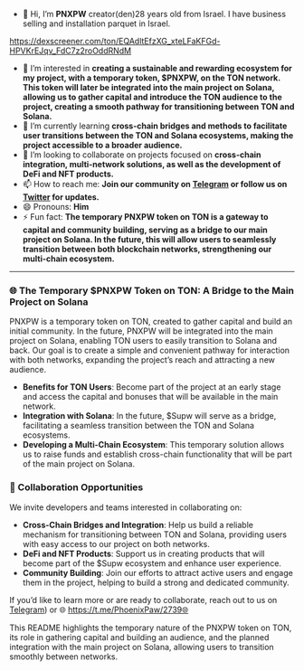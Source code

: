 
- 👋 Hi, I’m **PNXPW** creator(den)28 years old from Israel. I have business selling and installation parquet in Israel.

https://dexscreener.com/ton/EQAdltEfzXG_xteLFaKFGd-HPVKrEJqv_FdC7z2roOddRNdM

- 👀 I’m interested in **creating a sustainable and rewarding ecosystem for my project, with a temporary token, $PNXPW, on the TON network. This token will later be integrated into the main project on Solana, allowing us to gather capital and introduce the TON audience to the project, creating a smooth pathway for transitioning between TON and Solana.**
- 🌱 I’m currently learning **cross-chain bridges and methods to facilitate user transitions between the TON and Solana ecosystems, making the project accessible to a broader audience.**
- 💞️ I’m looking to collaborate on projects focused on **cross-chain integration, multi-network solutions, as well as the development of DeFi and NFT products.**
- 📫 How to reach me: **Join our community on [Telegram](https://t.me/PhoenixPaw) or follow us on [Twitter](https://x.com/PawPhoenixoff) for updates.**
- 😄 Pronouns: **Him**
- ⚡ Fun fact: **The temporary PNXPW token on TON is a gateway to capital and community building, serving as a bridge to our main project on Solana. In the future, this will allow users to seamlessly transition between both blockchain networks, strengthening our multi-chain ecosystem.**

---

### 🌐 The Temporary $PNXPW Token on TON: A Bridge to the Main Project on Solana

PNXPW is a temporary token on TON, created to gather capital and build an initial community. In the future, PNXPW will be integrated into the main project on Solana, enabling TON users to easily transition to Solana and back. Our goal is to create a simple and convenient pathway for interaction with both networks, expanding the project’s reach and attracting a new audience.

- **Benefits for TON Users**: Become part of the project at an early stage and access the capital and bonuses that will be available in the main network.
- **Integration with Solana**: In the future, $Supw will serve as a bridge, facilitating a seamless transition between the TON and Solana ecosystems.
- **Developing a Multi-Chain Ecosystem**: This temporary solution allows us to raise funds and establish cross-chain functionality that will be part of the main project on Solana.

### 🤝 Collaboration Opportunities

We invite developers and teams interested in collaborating on:

- **Cross-Chain Bridges and Integration**: Help us build a reliable mechanism for transitioning between TON and Solana, providing users with easy access to our project on both networks.
- **DeFi and NFT Products**: Support us in creating products that will become part of the $Supw ecosystem and enhance user experience.
- **Community Building**: Join our efforts to attract active users and engage them in the project, helping to build a strong and dedicated community.

If you’d like to learn more or are ready to collaborate, reach out to us on [Telegram](https://t.me/PhoenixPaw)) or
🌐 https://t.me/PhoenixPaw/2739🌐




This README highlights the temporary nature of the PNXPW token on TON, its role in gathering capital and building an audience, and the planned integration with the main project on Solana, allowing users to transition smoothly between networks.

<!---
PhoenixPaw/PhoenixPaw is a ✨ special ✨ repository because its `README.md` (this file) appears on your GitHub profile.
You can click the Preview link to take a look at your changes.
--->

